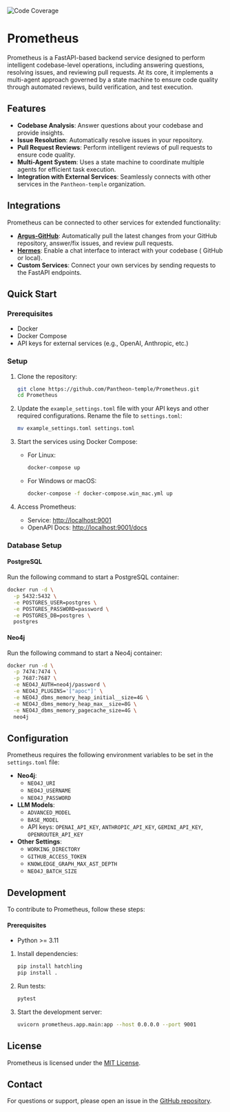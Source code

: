 ![Code Coverage](https://github.com/Pantheon-temple/Prometheus/raw/coverage-badge/coverage.svg)

# Prometheus

Prometheus is a FastAPI-based backend service designed to perform intelligent codebase-level operations, including
answering questions, resolving issues, and reviewing pull requests. At its core, it implements a multi-agent approach
governed by a state machine to ensure code quality through automated reviews, build verification, and test execution.

## Features

- **Codebase Analysis**: Answer questions about your codebase and provide insights.
- **Issue Resolution**: Automatically resolve issues in your repository.
- **Pull Request Reviews**: Perform intelligent reviews of pull requests to ensure code quality.
- **Multi-Agent System**: Uses a state machine to coordinate multiple agents for efficient task execution.
- **Integration with External Services**: Seamlessly connects with other services in the `Pantheon-temple` organization.

## Integrations

Prometheus can be connected to other services for extended functionality:

- **[Argus-GitHub](https://github.com/Pantheon-temple/Argus-GitHub)**: Automatically pull the latest changes from your
  GitHub repository, answer/fix issues, and review pull requests.
- **[Hermes](https://github.com/Pantheon-temple/Hermes)**: Enable a chat interface to interact with your codebase (
  GitHub or local).
- **Custom Services**: Connect your own services by sending requests to the FastAPI endpoints.

## Quick Start

### Prerequisites

- Docker
- Docker Compose
- API keys for external services (e.g., OpenAI, Anthropic, etc.)

### Setup

1. Clone the repository:
   ```bash
   git clone https://github.com/Pantheon-temple/Prometheus.git
   cd Prometheus
   ```

2. Update the `example_settings.toml` file with your API keys and other required configurations. Rename the file to
   `settings.toml`:
   ```bash
   mv example_settings.toml settings.toml
   ```

3. Start the services using Docker Compose:
    - For Linux:
      ```bash
      docker-compose up
      ```
    - For Windows or macOS:
      ```bash
      docker-compose -f docker-compose.win_mac.yml up
      ```

4. Access Prometheus:
    - Service: [http://localhost:9001](http://localhost:9001)
    - OpenAPI Docs: [http://localhost:9001/docs](http://localhost:9001/docs)

### Database Setup

#### PostgreSQL

Run the following command to start a PostgreSQL container:

```bash
docker run -d \
  -p 5432:5432 \
  -e POSTGRES_USER=postgres \
  -e POSTGRES_PASSWORD=password \
  -e POSTGRES_DB=postgres \
  postgres
```

#### Neo4j

Run the following command to start a Neo4j container:

```bash
docker run -d \
  -p 7474:7474 \
  -p 7687:7687 \
  -e NEO4J_AUTH=neo4j/password \
  -e NEO4J_PLUGINS='["apoc"]' \
  -e NEO4J_dbms_memory_heap_initial__size=4G \
  -e NEO4J_dbms_memory_heap_max__size=8G \
  -e NEO4J_dbms_memory_pagecache_size=4G \
  neo4j
```

## Configuration

Prometheus requires the following environment variables to be set in the `settings.toml` file:

- **Neo4j**:
    - `NEO4J_URI`
    - `NEO4J_USERNAME`
    - `NEO4J_PASSWORD`
- **LLM Models**:
    - `ADVANCED_MODEL`
    - `BASE_MODEL`
    - API keys: `OPENAI_API_KEY`, `ANTHROPIC_API_KEY`, `GEMINI_API_KEY`, `OPENROUTER_API_KEY`
- **Other Settings**:
    - `WORKING_DIRECTORY`
    - `GITHUB_ACCESS_TOKEN`
    - `KNOWLEDGE_GRAPH_MAX_AST_DEPTH`
    - `NEO4J_BATCH_SIZE`

## Development

To contribute to Prometheus, follow these steps:

#### Prerequisites
* Python >= 3.11


1. Install dependencies:
   ```bash
   pip install hatchling
   pip install .
   ```

2. Run tests:
   ```bash
   pytest
   ```

3. Start the development server:
   ```bash
   uvicorn prometheus.app.main:app --host 0.0.0.0 --port 9001
   ```

## License

Prometheus is licensed under the [MIT License](LICENSE).

## Contact

For questions or support, please open an issue in
the [GitHub repository](https://github.com/Pantheon-temple/Prometheus/issues).
